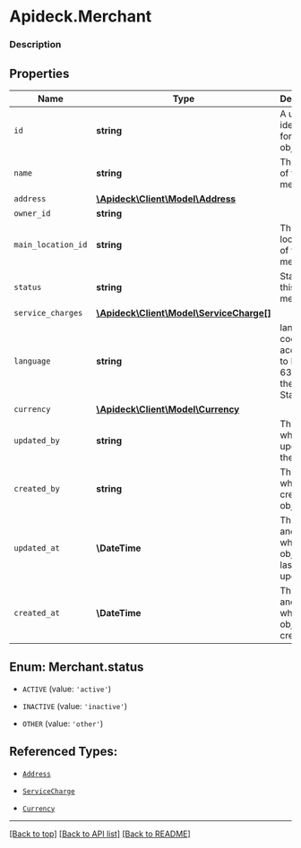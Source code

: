 # Apideck.Merchant

### Description

## Properties
Name | Type | Description | Notes
------------ | ------------- | ------------- | -------------
`id` | **string** | A unique identifier for an object. | [optional] 
`name` | **string** | The name of the merchant | [optional] 
`address` | [**\Apideck\Client\Model\Address**](Address.md) |  | [optional] 
`owner_id` | **string** |  | [optional] 
`main_location_id` | **string** | The main location ID of the merchant | [optional] 
`status` | **string** | Status of this merchant. | [optional] 
`service_charges` | [**\Apideck\Client\Model\ServiceCharge[]**](ServiceCharge.md) |  | [optional] 
`language` | **string** | language code according to ISO 639-1. For the United States - EN | [optional] 
`currency` | [**\Apideck\Client\Model\Currency**](Currency.md) |  | [optional] 
`updated_by` | **string** | The user who last updated the object. | [optional] 
`created_by` | **string** | The user who created the object. | [optional] 
`updated_at` | **\DateTime** | The date and time when the object was last updated. | [optional] 
`created_at` | **\DateTime** | The date and time when the object was created. | [optional] 





<a name="STATUS"></a>
## Enum: Merchant.status


* `ACTIVE` (value: `'active'`)

* `INACTIVE` (value: `'inactive'`)

* `OTHER` (value: `'other'`)




## Referenced Types:


* [`Address`](Address.md)



* [`ServiceCharge`](ServiceCharge.md)

* [`Currency`](Currency.md)





---

[[Back to top]](#) [[Back to API list]](../../../../README.md#documentation-for-api-endpoints) [[Back to README]](../../../../README.md)


